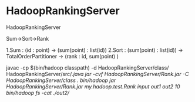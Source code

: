# HadoopRankingServer
HadoopRankingServer

Sum->Sort->Rank

1.Sum  : (id : point) -> (sum(point) : list(id))
2.Sort : (sum(point) : list(id)) -> TotalOrderPartitioner -> (rank : id, sum(point) )

javac -cp $(bin/hadoop classpath) -d HadoopRankingServer/class/ HadoopRankingServer/src/*.java
jar -cvf HadoopRankingServer/Rank.jar -C HadoopRankingServer/class .
bin/hadoop jar HadoopRankingServer/Rank.jar my.hadoop.test.Rank input out1 out2 10
bin/hadoop fs -cat ./out2/*
